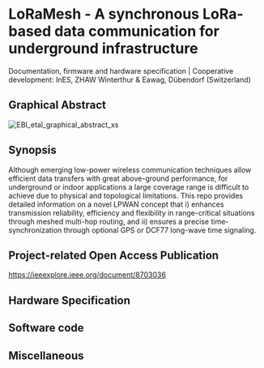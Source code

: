 # LoRaMesh - A synchronous LoRa-based data communication for underground infrastructure
Documentation, firmware and hardware specification | Cooperative development: InES, ZHAW Winterthur & Eawag, Dübendorf (Switzerland) 

## Graphical Abstract

![EBI_etal_graphical_abstract_xs](https://user-images.githubusercontent.com/12830431/63186131-f5ce3680-c05b-11e9-89f6-2a8b1920fb11.png)

## Synopsis
Although emerging low-power wireless communication techniques allow efficient data transfers with great above-ground performance, for underground or indoor applications a large coverage range is difficult to achieve due to physical and topological limitations. This repo provides detailed information on a novel LPWAN concept that i) enhances transmission reliability, efficiency and flexibility in range-critical situations through meshed multi-hop routing, and ii) ensures a precise time-synchronization through optional GPS or DCF77 long-wave time signaling.

## Project-related Open Access Publication
https://ieeexplore.ieee.org/document/8703036

## Hardware Specification

## Software code

## Miscellaneous
